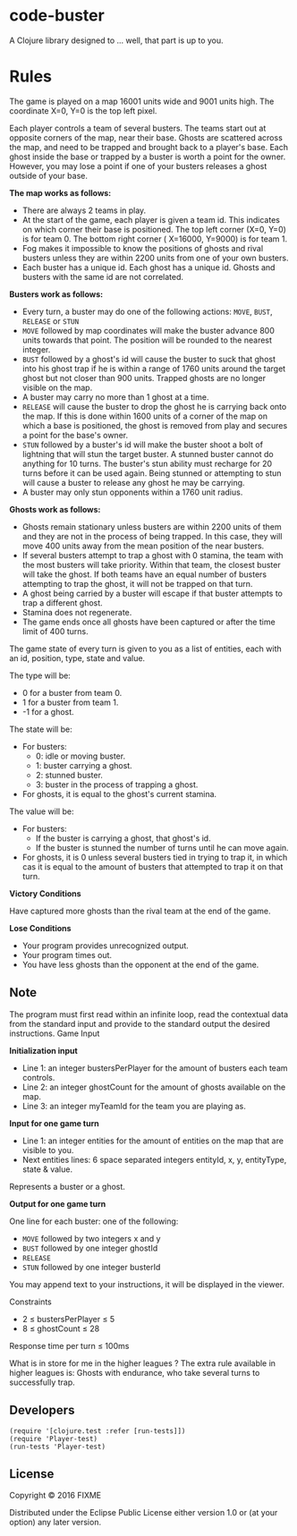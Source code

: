# code-buster

A Clojure library designed to ... well, that part is up to you.

# Rules


The game is played on a map 16001 units wide and 9001 units high. 
The coordinate X=0, Y=0 is the top left pixel.

Each player controls a team of several busters. The teams start out at opposite corners of
the map, near their base. Ghosts are scattered across the map, and need to be trapped and 
brought back to a player's base. Each ghost inside the base or trapped by a buster is worth
a point for the owner. However, you may lose a point if one of your busters releases 
a ghost outside of your base.

**The map works as follows:**

* There are always 2 teams in play.
* At the start of the game, each player is given a team id. This indicates on which corner their base is positioned. The top left corner (X=0, Y=0) is for team 0. The bottom right corner ( X=16000, Y=9000) is for team 1.
* Fog makes it impossible to know the positions of ghosts and rival busters unless they are within 2200 units from one of your own busters.
* Each buster has a unique id. Each ghost has a unique id. Ghosts and busters with the same id are not correlated.

**Busters work as follows:**

* Every turn, a buster may do one of the following actions: `MOVE`, `BUST`, `RELEASE` or `STUN`
* `MOVE` followed by map coordinates will make the buster advance 800 units towards that point. The position will be rounded to the nearest integer.
* `BUST` followed by a ghost's id will cause the buster to suck that ghost into his ghost trap if he is within a range of 1760 units around the target ghost but not closer than 900 units. Trapped ghosts are no longer visible on the map.
* A buster may carry no more than 1 ghost at a time.
* `RELEASE` will cause the buster to drop the ghost he is carrying back onto the map. If this is done within 1600 units of a corner of the map on which a base is positioned, the ghost is removed from play and secures a point for the base's owner.
* `STUN` followed by a buster's id will make the buster shoot a bolt of lightning that will stun the target buster. A stunned buster cannot do anything for 10 turns. The buster's stun ability must recharge for 20 turns before it can be used again. Being stunned or attempting to stun will cause a buster to release any ghost he may be carrying.
* A buster may only stun opponents within a 1760 unit radius.

**Ghosts work as follows:**

* Ghosts remain stationary unless busters are within 2200 units of them and they are not in the process of being trapped. In this case, they will move 400 units away from the mean position of the near busters.
* If several busters attempt to trap a ghost with 0 stamina, the team with the most busters will take priority. Within that team, the closest buster will take the ghost. If both teams have an equal number of busters attempting to trap the ghost, it will not be trapped on that turn.
* A ghost being carried by a buster will escape if that buster attempts to trap a different ghost.
* Stamina does not regenerate.
* The game ends once all ghosts have been captured or after the time limit of 400 turns.

The game state of every turn is given to you as a list of entities, each with an id, position, type, state and value.

The type will be:

* 0 for a buster from team 0.
* 1 for a buster from team 1.
* -1 for a ghost.

The state will be:

* For busters:
  * 0: idle or moving buster.
  * 1: buster carrying a ghost.
  * 2: stunned buster.
  * 3: buster in the process of trapping a ghost.
* For ghosts, it is equal to the ghost's current stamina.

The value will be:

* For busters:
  * If the buster is carrying a ghost, that ghost's id.
  * If the buster is stunned the number of turns until he can move again.
* For ghosts, it is 0 unless several busters tied in trying to trap it, in which cas it is equal to the amount of busters that attempted to trap it on that turn.
 
**Victory Conditions**

Have captured more ghosts than the rival team at the end of the game.
 
**Lose Conditions**

* Your program provides unrecognized output.
* Your program times out.
* You have less ghosts than the opponent at the end of the game.
 
## Note

The program must first read within an infinite loop, read the contextual data from the standard input and provide to the standard output the desired instructions.
 	Game Input

**Initialization input**

* Line 1: an integer bustersPerPlayer for the amount of busters each team controls.
* Line 2: an integer ghostCount for the amount of ghosts available on the map.
* Line 3: an integer myTeamId for the team you are playing as.

**Input for one game turn**

* Line 1: an integer entities for the amount of entities on the map that are visible to you.
* Next entities lines: 6 space separated integers entityId, x, y, entityType, state & value. 

Represents a buster or a ghost.

**Output for one game turn**

One line for each buster: one of the following:

* `MOVE` followed by two integers x and y
* `BUST` followed by one integer ghostId
* `RELEASE`
* `STUN` followed by one integer busterId

You may append text to your instructions, it will be displayed in the viewer.

Constraints

* 2 ≤ bustersPerPlayer ≤ 5
* 8 ≤ ghostCount ≤ 28

Response time per turn ≤ 100ms

What is in store for me in the higher leagues ?
The extra rule available in higher leagues is:
Ghosts with endurance, who take several turns to successfully trap.

## Developers

    (require '[clojure.test :refer [run-tests]])
    (require 'Player-test)
    (run-tests 'Player-test)
    

## License

Copyright © 2016 FIXME

Distributed under the Eclipse Public License either version 1.0 or (at
your option) any later version.
